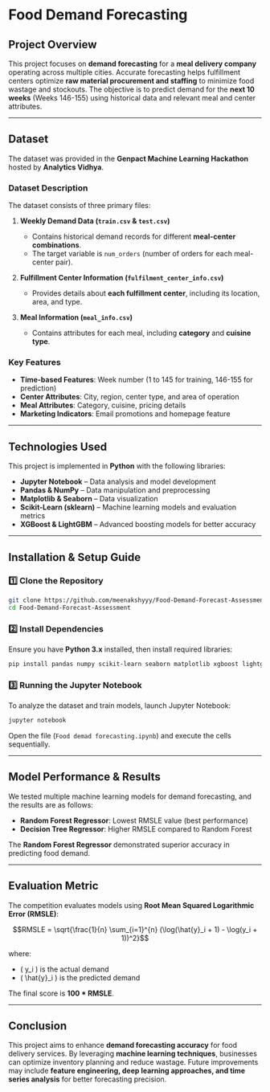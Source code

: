 # Food Demand Forecasting

## Project Overview
This project focuses on **demand forecasting** for a **meal delivery company** operating across multiple cities. Accurate forecasting helps fulfillment centers optimize **raw material procurement and staffing** to minimize food wastage and stockouts. The objective is to predict demand for the **next 10 weeks** (Weeks 146-155) using historical data and relevant meal and center attributes.

---

## Dataset
The dataset was provided in the **Genpact Machine Learning Hackathon** hosted by **Analytics Vidhya**.

### Dataset Description
The dataset consists of three primary files:

1. **Weekly Demand Data (`train.csv` & `test.csv`)**
   - Contains historical demand records for different **meal-center combinations**.
   - The target variable is `num_orders` (number of orders for each meal-center pair).

2. **Fulfillment Center Information (`fulfilment_center_info.csv`)**
   - Provides details about **each fulfillment center**, including its location, area, and type.

3. **Meal Information (`meal_info.csv`)**
   - Contains attributes for each meal, including **category** and **cuisine type**.

### Key Features
- **Time-based Features**: Week number (1 to 145 for training, 146-155 for prediction)
- **Center Attributes**: City, region, center type, and area of operation
- **Meal Attributes**: Category, cuisine, pricing details
- **Marketing Indicators**: Email promotions and homepage feature

---

## Technologies Used
This project is implemented in **Python** with the following libraries:

- **Jupyter Notebook** – Data analysis and model development
- **Pandas & NumPy** – Data manipulation and preprocessing
- **Matplotlib & Seaborn** – Data visualization
- **Scikit-Learn (sklearn)** – Machine learning models and evaluation metrics
- **XGBoost & LightGBM** – Advanced boosting models for better accuracy

---

## Installation & Setup Guide

### 1️⃣ Clone the Repository
```bash
git clone https://github.com/meenakshyyy/Food-Demand-Forecast-Assessment.git
cd Food-Demand-Forecast-Assessment
```

### 2️⃣ Install Dependencies
Ensure you have **Python 3.x** installed, then install required libraries:
```bash
pip install pandas numpy scikit-learn seaborn matplotlib xgboost lightgbm
```

### 3️⃣ Running the Jupyter Notebook
To analyze the dataset and train models, launch Jupyter Notebook:
```bash
jupyter notebook
```
Open the file (`Food demad forecasting.ipynb`) and execute the cells sequentially.

---

## Model Performance & Results
We tested multiple machine learning models for demand forecasting, and the results are as follows:

- **Random Forest Regressor**: Lowest RMSLE value (best performance)
- **Decision Tree Regressor**: Higher RMSLE compared to Random Forest

The **Random Forest Regressor** demonstrated superior accuracy in predicting food demand.

---

## Evaluation Metric
The competition evaluates models using **Root Mean Squared Logarithmic Error (RMSLE)**:
```math
RMSLE = \sqrt{\frac{1}{n} \sum_{i=1}^{n} (\log(\hat{y}_i + 1) - \log(y_i + 1))^2}
```
where:
- \( y_i \) is the actual demand
- \( \hat{y}_i \) is the predicted demand

The final score is **100 * RMSLE**.

---

## Conclusion
This project aims to enhance **demand forecasting accuracy** for food delivery services. By leveraging **machine learning techniques**, businesses can optimize inventory planning and reduce wastage. Future improvements may include **feature engineering, deep learning approaches, and time series analysis** for better forecasting precision.
